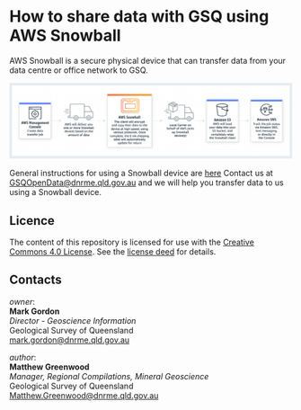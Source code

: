# How to share data with GSQ using AWS Snowball

AWS Snowball is a secure physical device that can transfer data from your data centre or office network to GSQ.

![AWS Snowball Process](https://github.com/geological-survey-of-queensland/share-data-with-gsq/blob/master/aws-snowball-process.png)

General instructions for using a Snowball device are [here](https://github.com/geological-survey-of-queensland/share-data-with-gsq/blob/master/gsq-userguides/snowball-gsq-userguide.md)
Contact us at GSQOpenData@dnrme.qld.gov.au and we will help you transfer data to us using a Snowball device.

## Licence

The content of this repository is licensed for use with the [Creative Commons 4.0 License](https://creativecommons.org/licenses/by/4.0/). See the [license deed](LICENSE) for details.

## Contacts

*owner*:  
**Mark Gordon**  
*Director - Geoscience Information*  
Geological Survey of Queensland  
<mark.gordon@dnrme.qld.gov.au>  

*author*:  
**Matthew Greenwood**  
*Manager, Regional Compilations, Mineral Geoscience*  
Geological Survey of Queensland  
<Matthew.Greenwood@dnrme.qld.gov.au>
